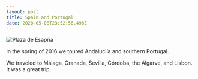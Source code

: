```yaml
---
layout: post
title: Spain and Portugal
date: 2020-05-08T23:52:56.496Z
---
```

![Plaza de Esapña](assets/uploads/Plaza_de_Espana.jpg)

In the spring of 2016 we toured Andaluciía and southern Portugal.

<!--more-->

We traveled to Málaga, Granada, Sevilla, Córdoba, the Algarve, and Lisbon. It was a great trip.